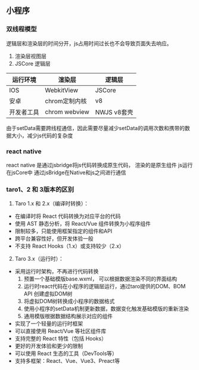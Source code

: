 ## 小程序

### 双线程模型
逻辑层和渲染层的时间分开，js占用时间过长也不会导致页面失去响应。
1. 渲染层视图层
2. JSCore 逻辑层

|运行环境|渲染层|逻辑层|
|---|---|---|
|IOS|WebkitView|JSCore|
|安卓|chrom定制内核|v8|
|开发者工具|chrom webview|NWJS v8套壳|

由于setData需要跨线程通信，因此需要尽量减少setData的调用次数和携带的数据大小，减少js代码的复杂度

 ### react native
 react native 是通过jsbridge将js代码转换成原生代码，
 渲染的是原生组件
 js运行在jsCore中
 通过jsBridge在Native和js之间进行通信

### taro1、2 和 3版本的区别
1. Taro 1.x 和 2.x（编译时转换）：
- 在编译时将 React 代码转换为对应平台的代码
- 使用 AST 静态分析，将 React/Vue 组件转换为小程序组件
- 限制较多，只能使用框架指定的组件和API
- 跨平台兼容性好，但开发体验一般
- 不支持 React Hooks（1.x）或支持较少（2.x）

2. Taro 3.x（运行时）：
- 采用运行时架构，不再进行代码转换
    1. 预置一个基础模版base.wxml， 可以根据数据渲染不同的界面结构
    2. 运行时react代码在小程序的逻辑层运行，通过taro提供的DOM、BOM API 创建虚拟DOM树
    3. 将虚拟DOM树转换成小程序的数据格式
    4. 使用小程序的setData机制更新数据，数据变化触发基础模版的重新渲染
    5. 通用模版根据数据结构展示对应的组件
- 实现了一个轻量的运行时框架
- 可以直接使用 React/Vue 等社区组件库
- 支持完整的 React 特性（包括 Hooks）
- 更好的开发体验和更少的限制
- 可以使用 React 生态的工具（DevTools等）
- 支持多框架：React、Vue、Vue3、Preact等